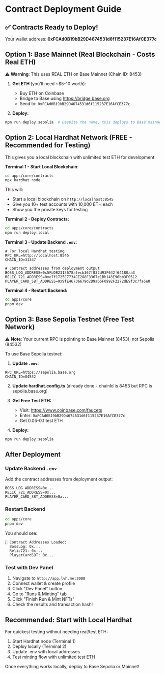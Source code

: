 # Contract Deployment Guide

## ✅ Contracts Ready to Deploy!

Your wallet address: **0xFCAd0B19bB29D4674531d6f115237E16AfCE377c**

## Option 1: Base Mainnet (Real Blockchain - Costs Real ETH)

⚠️ **Warning**: This uses REAL ETH on Base Mainnet (Chain ID: 8453)

1. **Get ETH** (you'll need ~$5-10 worth):
   - Buy ETH on Coinbase
   - Bridge to Base using https://bridge.base.org
   - Send to: `0xFCAd0B19bB29D4674531d6f115237E16AfCE377c`

2. **Deploy:**
```bash
npm run deploy:sepolia  # Despite the name, this deploys to Base mainnet (8453)
```

## Option 2: Local Hardhat Network (FREE - Recommended for Testing)

This gives you a local blockchain with unlimited test ETH for development:

**Terminal 1 - Start Local Blockchain:**
```bash
cd apps/core/contracts
npx hardhat node
```

This will:
- Start a local blockchain on `http://localhost:8545`
- Give you 10+ test accounts with 10,000 ETH each
- Show you the private keys for testing

**Terminal 2 - Deploy Contracts:**
```bash
cd apps/core/contracts
npm run deploy:local
```

**Terminal 3 - Update Backend `.env`:**
```env
# For local Hardhat testing
RPC_URL=http://localhost:8545
CHAIN_ID=31337

# Contract addresses from deployment output
BOSS_LOG_ADDRESS=0x5FbDB2315678afecb367f032d93F642f64180aa3
RELIC_721_ADDRESS=0xe7f1725E7734CE288F8367e1Bb143E90bb3F0512
PLAYER_CARD_SBT_ADDRESS=0x9fE46736679d2D9a65F0992F2272dE9f3c7fa6e0
```

**Terminal 4 - Restart Backend:**
```bash
cd apps/core
pnpm dev
```

## Option 3: Base Sepolia Testnet (Free Test Network)

⚠️ **Note**: Your current RPC is pointing to Base Mainnet (8453), not Sepolia (84532)

To use Base Sepolia testnet:

1. **Update `.env`:**
```env
RPC_URL=https://sepolia.base.org
CHAIN_ID=84532
```

2. **Update hardhat.config.ts** (already done - chainId is 8453 but RPC is sepolia.base.org)

3. **Get Free Test ETH:**
   - Visit: https://www.coinbase.com/faucets
   - Enter: `0xFCAd0B19bB29D4674531d6f115237E16AfCE377c`
   - Get 0.05-0.1 test ETH

4. **Deploy:**
```bash
npm run deploy:sepolia
```

## After Deployment

### Update Backend `.env`

Add the contract addresses from deployment output:
```env
BOSS_LOG_ADDRESS=0x...
RELIC_721_ADDRESS=0x...
PLAYER_CARD_SBT_ADDRESS=0x...
```

### Restart Backend

```bash
cd apps/core
pnpm dev
```

You should see:
```
📝 Contract Addresses Loaded:
  BossLog: 0x...
  Relic721: 0x...
  PlayerCardSBT: 0x...
```

### Test with Dev Panel

1. Navigate to `http://app.lvh.me:3000`
2. Connect wallet & create profile
3. Click "Dev Panel" button
4. Go to "Runs & Minting" tab
5. Click "Finish Run & Mint NFTs"
6. Check the results and transaction hash!

## Recommended: Start with Local Hardhat

For quickest testing without needing real/test ETH:
1. Start Hardhat node (Terminal 1)
2. Deploy locally (Terminal 2)  
3. Update .env with local addresses
4. Test minting flow with unlimited test ETH

Once everything works locally, deploy to Base Sepolia or Mainnet!



